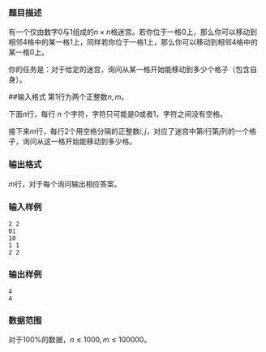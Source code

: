 ### 题目描述
有一个仅由数字$0$与$1$组成的$n \times n$格迷宫。若你位于一格$0$上，那么你可以移动到相邻$4$格中的某一格$1$上，同样若你位于一格$1$上，那么你可以移动到相邻$4$格中的某一格$0$上。

你的任务是：对于给定的迷宫，询问从某一格开始能移动到多少个格子（包含自身）。

##输入格式
第$1$行为两个正整数$n,m$。

下面$n$行，每行 $n$ 个字符，字符只可能是$0$或者$1$，字符之间没有空格。

接下来$m$行，每行$2$个用空格分隔的正整数$i,j$，对应了迷宫中第$i$行第$j$列的一个格子，询问从这一格开始能移动到多少格。

### 输出格式
$m$行，对于每个询问输出相应答案。

### 输入样例
```
2 2
01
10
1 1
2 2
```
### 输出样例
```
4
4
```
### 数据范围
对于$100\%$的数据，$n≤1000,m≤100000$。